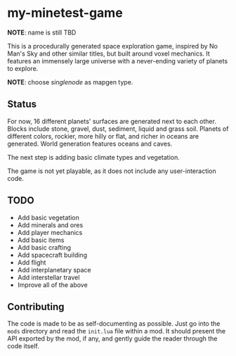 # my-minetest-game
**NOTE**: name is still TBD

This is a procedurally generated space exploration game, inspired by No Man's
Sky and other similar titles, but built around voxel mechanics. It features an
immensely large universe with a never-ending variety of planets to explore.

**NOTE**: choose *singlenode* as mapgen type.

## Status
For now, 16 different planets' surfaces are generated next to each other. Blocks
include stone, gravel, dust, sediment, liquid and grass soil. Planets of
different colors, rockier, more hilly or flat, and richer in oceans are
generated. World generation features oceans and caves.

The next step is adding basic climate types and vegetation.

The game is not yet playable, as it does not include any user-interaction code.

## TODO
 * Add basic vegetation
 * Add minerals and ores
 * Add player mechanics
 * Add basic items
 * Add basic crafting
 * Add spacecraft building
 * Add flight
 * Add interplanetary space
 * Add interstellar travel
 * Improve all of the above

## Contributing
The code is made to be as self-documenting as possible. Just go into the `mods`
directory and read the `init.lua` file within a mod. It should present the API
exported by the mod, if any, and gently guide the reader through the code
itself.
